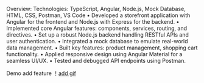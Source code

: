 Overview:
Technologies: TypeScript, Angular, Node.js, Mock Database, HTML, CSS, Postman, VS Code
•	Developed a storefront application with Angular for the frontend and Node.js with Express for the backend.
•	Implemented core Angular features: components, services, routing, and directives.
•	Set up a robust Node.js backend handling RESTful APIs and user authentication.
•	Integrated a mock database to emulate real-world data management.
•	Built key features: product management, shopping cart functionality.
•	Applied responsive design using Angular Material for a seamless UI/UX.
•	Tested and debugged API endpoints using Postman.


Demo add feature
！[add gif](gif/add.gif)
